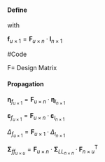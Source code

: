 #### Define

with

$\mathbf{f}_{u \times 1}=\mathbf{F}_{u \times n} \cdot \mathbf{l}_{n \times 1}$

#Code 

F= Design Matrix


#### Propagation

$\mathbf{\eta}_{f_{u \times 1}}=\mathbf{F}_{u \times n} \cdot \mathbf{\eta}_{l_{n \times 1}}$

$\boldsymbol{\varepsilon}_{f_{u \times 1}}=\mathbf{F}_{u \times n} \cdot \boldsymbol{\varepsilon}_{l_{n \times 1}}$

$\Delta_{f_{u \times 1}}=\mathbf{F}_{u \times 1} \cdot \Delta_{l_{n \times 1}}$

$\boldsymbol{\Sigma}_{f f_{u \times u}}=\mathbf{F}_{u \times n} \cdot \boldsymbol{\Sigma}_{L L_{n \times n}} \cdot \mathbf{F}_{n \times u}^{\mathrm{T}}$